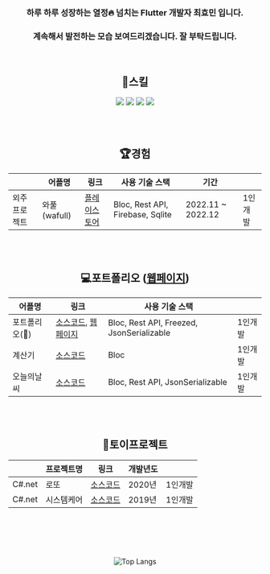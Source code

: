 <div align=center>

  ### 하루 하루 성장하는 열정:fire: 넘치는 Flutter 개발자 최효민 입니다.
  ### 계속해서 발전하는 모습 보여드리겠습니다. 잘 부탁드립니다.
  
  <br/>
  
  ## :book:스킬
  <img src="https://img.shields.io/badge/Flutter-02569B?style=flat&logo=Flutter&logoColor=white"/> <img src="https://img.shields.io/badge/C%23-239120?style=flat&logo=csharp&logoColor=white"/> <img src="https://img.shields.io/badge/Unity-FFFFFF?style=flat&logo=Unity&logoColor=black"/> <img src="https://img.shields.io/badge/.net-512BD4?style=flat&logo=.net&logoColor=white"/>
  
  <br/>
  <br/>
  
  ## 🏆경험
  ||어플명|링크|사용 기술 스택|기간||
  |------|------------|---|---|---|---|
  |외주 프로젝트|와풀(wafull)|[플레이스토어](https://play.google.com/store/apps/details?id=net.wafull)|Bloc, Rest API, Firebase, Sqlite|2022.11 ~ 2022.12|1인개발|
  
  <br/>
  <br/>
  
  ## :computer:포트폴리오 ([웹페이지](https://pshyomin.github.io))
  |어플명|링크|사용 기술 스택||
  |------|---|------------|---|
  |포트폴리오(:construction:)|[소스코드](https://github.com/pshyomin/pshyomin.github.io), [웹페이지](https://pshyomin.github.io)|Bloc, Rest API, Freezed, JsonSerializable|1인개발|
  |계산기|[소스코드](https://github.com/pshyomin/calculator)|Bloc|1인개발|
  |오늘의날씨|[소스코드](https://github.com/pshyomin/weather)|Bloc, Rest API, JsonSerializable|1인개발|
  
  <br/>
  <br/>
  
  ## 🌼토이프로젝트
  ||프로젝트명|링크|개발년도||
  |---|------|---|------|---|
  |C#.net|로또|[소스코드](https://github.com/pshyomin/lotto)|2020년|1인개발|
  |C#.net|시스템케어|[소스코드](https://github.com/pshyomin/SystemCare)|2019년|1인개발|

  <br/>
  <br/>
  <br/>
  <br/>
  
  ![Top Langs](https://github-readme-stats.vercel.app/api/top-langs/?username=pshyomin&layout=compact&theme=transparent)
</div>
